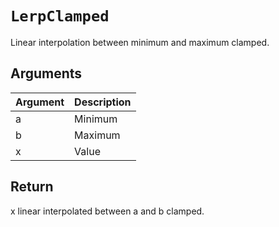 # `LerpClamped`

Linear interpolation between minimum and maximum clamped.

## Arguments

| Argument | Description |
| -------- | ----------- |
| a        | Minimum     |
| b        | Maximum     |
| x        | Value       |

## Return

x linear interpolated between a and b clamped.
